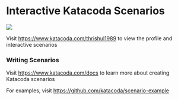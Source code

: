 # Interactive Katacoda Scenarios

[![](http://shields.katacoda.com/katacoda/thrishul1989/count.svg)](https://www.katacoda.com/thrishul1989 "Get your profile on Katacoda.com")

Visit https://www.katacoda.com/thrishul1989 to view the profile and interactive scenarios

### Writing Scenarios
Visit https://www.katacoda.com/docs to learn more about creating Katacoda scenarios

For examples, visit https://github.com/katacoda/scenario-example
